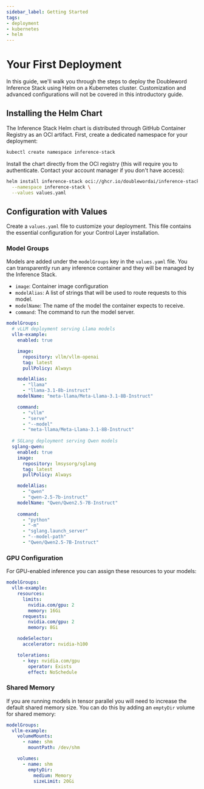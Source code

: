 ```yaml
---
sidebar_label: Getting Started
tags: 
- deployment
- kubernetes
- helm
---
```


# Your First Deployment

In this guide, we'll walk you through the steps to deploy the Doubleword Inference Stack using Helm on a Kubernetes cluster. Customization and advanced configurations will not be covered in this introductory guide.

## Installing the Helm Chart

The Inference Stack Helm chart is distributed through GitHub Container Registry
as an OCI artifact. First, create a dedicated namespace for your deployment:

```bash
kubectl create namespace inference-stack
```

Install the chart directly from the OCI registry (this will require you to
authenticate. Contact your account manager if you don't have access):

```bash
helm install inference-stack oci://ghcr.io/doublewordai/inference-stack \
  --namespace inference-stack \
  --values values.yaml
```

## Configuration with Values

Create a `values.yaml` file to customize your deployment. This file contains
the essential configuration for your Control Layer installation.

### Model Groups

Models are added under the `modelGroups` key in the `values.yaml` file. You can transparently run any inference container and they will be managed by the Inference Stack.

* `image`: Container image configuration
* `modelAlias`: A list of strings that will be used to route requests to this model.
* `modelName`: The name of the model the container expects to receive.
* `command`: The command to run the model server.

```yaml
modelGroups:
  # vLLM deployment serving Llama models
  vllm-example:
    enabled: true

    image:
      repository: vllm/vllm-openai
      tag: latest
      pullPolicy: Always

    modelAlias:
      - "llama"
      - "llama-3.1-8b-instruct"
    modelName: "meta-llama/Meta-Llama-3.1-8B-Instruct"

    command:
      - "vllm"
      - "serve"
      - "--model"
      - "meta-llama/Meta-Llama-3.1-8B-Instruct"
    
  # SGLang deployment serving Qwen models  
  sglang-qwen:
    enabled: true
    image:
      repository: lmsysorg/sglang
      tag: latest
      pullPolicy: Always

    modelAlias:
      - "qwen"
      - "qwen-2.5-7b-instruct"
    modelName: "Qwen/Qwen2.5-7B-Instruct"
    
    command:
      - "python"
      - "-m"
      - "sglang.launch_server"
      - "--model-path"
      - "Qwen/Qwen2.5-7B-Instruct"
```

### GPU Configuration

For GPU-enabled inference you can assign these resources to your models:

```yaml
modelGroups:
  vllm-example:
    resources:
      limits:
        nvidia.com/gpu: 2
        memory: 16Gi
      requests:
        nvidia.com/gpu: 2
        memory: 8Gi

    nodeSelector:
      accelerator: nvidia-h100

    tolerations:
      - key: nvidia.com/gpu
        operator: Exists
        effect: NoSchedule
```

### Shared Memory

If you are running models in tensor parallel you will need to increase the default shared memory size. You can do this by adding an `emptyDir` volume for shared memory:

```yaml
modelGroups:
  vllm-example:
    volumeMounts:
      - name: shm
        mountPath: /dev/shm

    volumes:
      - name: shm
        emptyDir:
          medium: Memory
          sizeLimit: 20Gi
```
